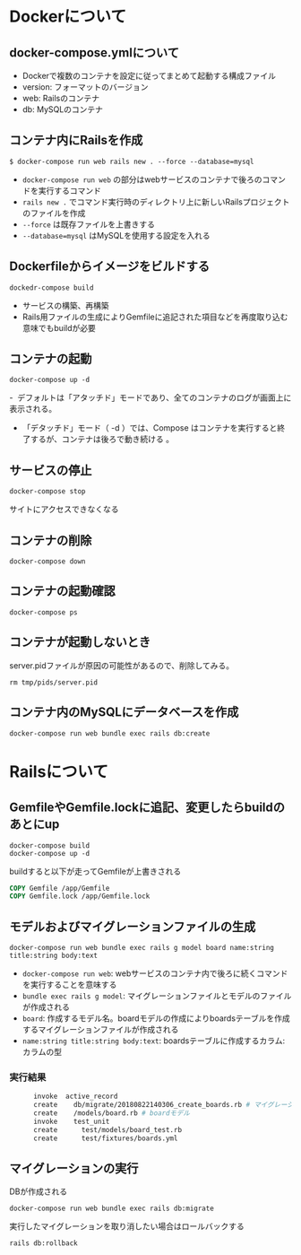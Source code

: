 # Dockerについて
## docker-compose.ymlについて
- Dockerで複数のコンテナを設定に従ってまとめて起動する構成ファイル
- version: フォーマットのバージョン
- web: Railsのコンテナ
- db: MySQLのコンテナ


## コンテナ内にRailsを作成
```
$ docker-compose run web rails new . --force --database=mysql
```

- `docker-compose run web` の部分はwebサービスのコンテナで後ろのコマンドを実行するコマンド
- `rails new .` でコマンド実行時のディレクトリ上に新しいRailsプロジェクトのファイルを作成
- `--force` は既存ファイルを上書きする
- `--database=mysql` はMySQLを使用する設定を入れる


## Dockerfileからイメージをビルドする

```
dockedr-compose build
```
- サービスの構築、再構築
- Rails用ファイルの生成によりGemfileに追記された項目などを再度取り込む意味でもbuildが必要


## コンテナの起動
```
docker-compose up -d
```

-  デフォルトは「アタッチド」モードであり、全てのコンテナのログが画面上に表示される。
- 「デタッチド」モード（ -d ）では、Compose はコンテナを実行すると終了するが、コンテナは後ろで動き続ける 。



## サービスの停止

```
docker-compose stop
```

サイトにアクセスできなくなる


## コンテナの削除

```
docker-compose down
```


## コンテナの起動確認
```
docker-compose ps
```


## コンテナが起動しないとき
server.pidファイルが原因の可能性があるので、削除してみる。

```
rm tmp/pids/server.pid
```


## コンテナ内のMySQLにデータベースを作成

```
docker-compose run web bundle exec rails db:create
```

# Railsについて

## GemfileやGemfile.lockに追記、変更したらbuildのあとにup
```
docker-compose build
docker-compose up -d
```

buildすると以下が走ってGemfileが上書きされる

```Dockerfile
COPY Gemfile /app/Gemfile
COPY Gemfile.lock /app/Gemfile.lock
```


## モデルおよびマイグレーションファイルの生成

```
docker-compose run web bundle exec rails g model board name:string title:string body:text
```

- `docker-compose run web`: webサービスのコンテナ内で後ろに続くコマンドを実行することを意味する
- `bundle exec rails g model`: マイグレーションファイルとモデルのファイルが作成される
- `board`: 作成するモデル名。boardモデルの作成によりboardsテーブルを作成するマイグレーションファイルが作成される
- `name:string title:string body:text`: boardsテーブルに作成するカラム:カラムの型


### 実行結果

```sh
      invoke  active_record
      create    db/migrate/20180822140306_create_boards.rb # マイグレーションファイルの生成
      create    /models/board.rb # boardモデル
      invoke    test_unit
      create      test/models/board_test.rb
      create      test/fixtures/boards.yml
```

 
## マイグレーションの実行

DBが作成される

```
docker-compose run web bundle exec rails db:migrate
```

実行したマイグレーションを取り消したい場合はロールバックする

```
rails db:rollback
```

